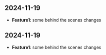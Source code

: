 ## 2024-11-19
- **Feature1**: some behind the scenes changes

## 2024-11-19
- **Feature1**: some behind the scenes changes

